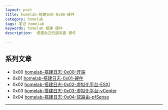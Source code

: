 ```yaml
---
layout: post  
title: homelab-搭建日志-0x00-硬件
category: homelab  
tags: 笔记 homelab  	
keywords: homelab 搭建 硬件
description:  搭建自己的服务器 硬件

---
```


## 系列文章

- 0x00 [homelab-搭建日志-0x00-开端](/2021/09/24/homelab-begin.html)
- 0x01 [homelab-搭建日志-0x01-硬件](/2021/09/25/homelab-hardware.html)
- 0x02 [homelab-搭建日志-0x02-虚拟化平台-ESXI](/2021/09/26/virtualization-platform-esxi.html)
- 0x03 [homelab-搭建日志-0x03-虚拟化平台-vCenter](/2021/09/27/virtualization-platform-vcenter.html)
- 0x04 [homelab-搭建日志-0x04-软路由-pfSense](/2021/09/28/soft-route-pfSense.html)


       





---
